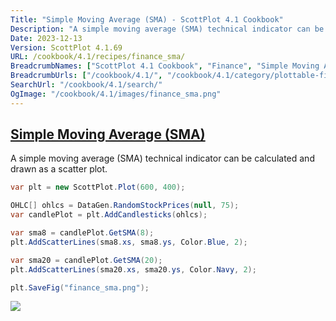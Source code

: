 ```yaml
---
Title: "Simple Moving Average (SMA) - ScottPlot 4.1 Cookbook"
Description: "A simple moving average (SMA) technical indicator can be calculated and drawn as a scatter plot."
Date: 2023-12-13
Version: ScottPlot 4.1.69
URL: /cookbook/4.1/recipes/finance_sma/
BreadcrumbNames: ["ScottPlot 4.1 Cookbook", "Finance", "Simple Moving Average (SMA)"]
BreadcrumbUrls: ["/cookbook/4.1/", "/cookbook/4.1/category/plottable-finance", "/cookbook/4.1/recipes/finance_sma/"]
SearchUrl: "/cookbook/4.1/search/"
OgImage: "/cookbook/4.1/images/finance_sma.png"
---
```


<h2><a id='simple-moving-average-(sma)' href='/cookbook/4.1/recipes/finance_sma/'>Simple Moving Average (SMA)</a></h2>

A simple moving average (SMA) technical indicator can be calculated and drawn as a scatter plot.

```cs
var plt = new ScottPlot.Plot(600, 400);

OHLC[] ohlcs = DataGen.RandomStockPrices(null, 75);
var candlePlot = plt.AddCandlesticks(ohlcs);

var sma8 = candlePlot.GetSMA(8);
plt.AddScatterLines(sma8.xs, sma8.ys, Color.Blue, 2);

var sma20 = candlePlot.GetSMA(20);
plt.AddScatterLines(sma20.xs, sma20.ys, Color.Navy, 2);

plt.SaveFig("finance_sma.png");
```

<img src='../../images/finance_sma.png' class='d-block mx-auto my-5' />


